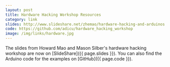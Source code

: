 ```yaml
---
layout: post
title: Hardware Hacking Workshop Resources
category: link
slides: http://www.slideshare.net/zhemao/hardware-hacking-and-arduinos
code: https://github.com/adicu/hardware_hacking_workshop
image: /img/links/hardware.jpg
---
```


The slides from Howard Mao and Mason Silber's hardware hacking workshop are now on [SlideShare]({{ page.slides }}). You can also find the Arduino code for the examples on [GitHub]({{ page.code }}).
